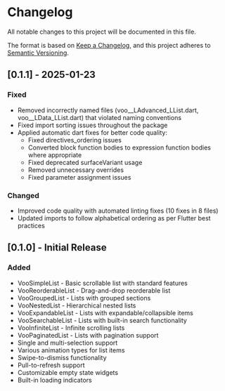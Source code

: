 # Changelog

All notable changes to this project will be documented in this file.

The format is based on [Keep a Changelog](https://keepachangelog.com/en/1.0.0/),
and this project adheres to [Semantic Versioning](https://semver.org/spec/v2.0.0.html).

## [0.1.1] - 2025-01-23

### Fixed
- Removed incorrectly named files (voo__LAdvanced_LList.dart, voo__LData_LList.dart) that violated naming conventions
- Fixed import sorting issues throughout the package
- Applied automatic dart fixes for better code quality:
  - Fixed directives_ordering issues
  - Converted block function bodies to expression function bodies where appropriate
  - Fixed deprecated surfaceVariant usage
  - Removed unnecessary overrides
  - Fixed parameter assignment issues

### Changed
- Improved code quality with automated linting fixes (10 fixes in 8 files)
- Updated imports to follow alphabetical ordering as per Flutter best practices

## [0.1.0] - Initial Release

### Added
- VooSimpleList - Basic scrollable list with standard features
- VooReorderableList - Drag-and-drop reorderable list
- VooGroupedList - Lists with grouped sections
- VooNestedList - Hierarchical nested lists
- VooExpandableList - Lists with expandable/collapsible items
- VooSearchableList - Lists with built-in search functionality
- VooInfiniteList - Infinite scrolling lists
- VooPaginatedList - Lists with pagination support
- Single and multi-selection support
- Various animation types for list items
- Swipe-to-dismiss functionality
- Pull-to-refresh support
- Customizable empty state widgets
- Built-in loading indicators